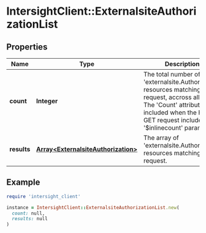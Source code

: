 # IntersightClient::ExternalsiteAuthorizationList

## Properties

| Name | Type | Description | Notes |
| ---- | ---- | ----------- | ----- |
| **count** | **Integer** | The total number of &#39;externalsite.Authorization&#39; resources matching the request, accross all pages. The &#39;Count&#39; attribute is included when the HTTP GET request includes the &#39;$inlinecount&#39; parameter. | [optional] |
| **results** | [**Array&lt;ExternalsiteAuthorization&gt;**](ExternalsiteAuthorization.md) | The array of &#39;externalsite.Authorization&#39; resources matching the request. | [optional] |

## Example

```ruby
require 'intersight_client'

instance = IntersightClient::ExternalsiteAuthorizationList.new(
  count: null,
  results: null
)
```

